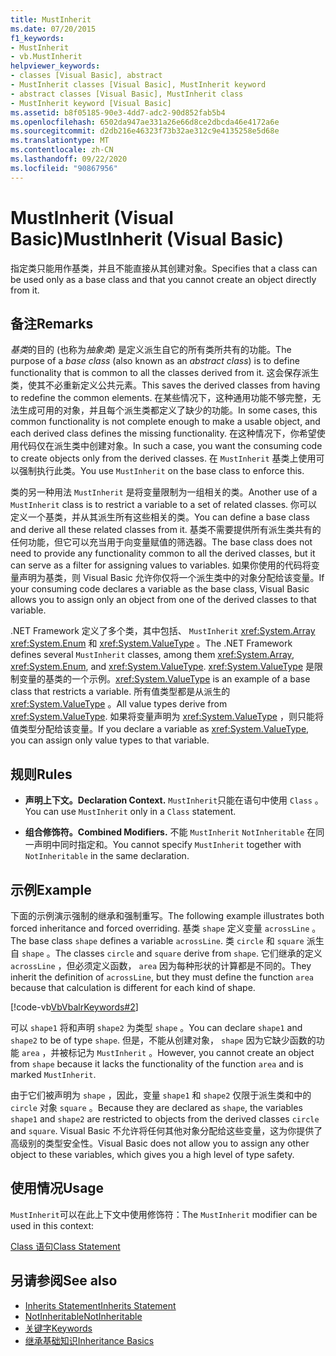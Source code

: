 ```yaml
---
title: MustInherit
ms.date: 07/20/2015
f1_keywords:
- MustInherit
- vb.MustInherit
helpviewer_keywords:
- classes [Visual Basic], abstract
- MustInherit classes [Visual Basic], MustInherit keyword
- abstract classes [Visual Basic], MustInherit class
- MustInherit keyword [Visual Basic]
ms.assetid: b8f05185-90e3-4dd7-adc2-90d852fab5b4
ms.openlocfilehash: 6502da947ae331a26e66d8ce2dbcda46e4172a6e
ms.sourcegitcommit: d2db216e46323f73b32ae312c9e4135258e5d68e
ms.translationtype: MT
ms.contentlocale: zh-CN
ms.lasthandoff: 09/22/2020
ms.locfileid: "90867956"
---
```

# <a name="mustinherit-visual-basic"></a><span data-ttu-id="2e4a2-102">MustInherit (Visual Basic)</span><span class="sxs-lookup"><span data-stu-id="2e4a2-102">MustInherit (Visual Basic)</span></span>

<span data-ttu-id="2e4a2-103">指定类只能用作基类，并且不能直接从其创建对象。</span><span class="sxs-lookup"><span data-stu-id="2e4a2-103">Specifies that a class can be used only as a base class and that you cannot create an object directly from it.</span></span>  
  
## <a name="remarks"></a><span data-ttu-id="2e4a2-104">备注</span><span class="sxs-lookup"><span data-stu-id="2e4a2-104">Remarks</span></span>  

 <span data-ttu-id="2e4a2-105">*基类*的目的 (也称为*抽象类*) 是定义派生自它的所有类所共有的功能。</span><span class="sxs-lookup"><span data-stu-id="2e4a2-105">The purpose of a *base class* (also known as an *abstract class*) is to define functionality that is common to all the classes derived from it.</span></span> <span data-ttu-id="2e4a2-106">这会保存派生类，使其不必重新定义公共元素。</span><span class="sxs-lookup"><span data-stu-id="2e4a2-106">This saves the derived classes from having to redefine the common elements.</span></span> <span data-ttu-id="2e4a2-107">在某些情况下，这种通用功能不够完整，无法生成可用的对象，并且每个派生类都定义了缺少的功能。</span><span class="sxs-lookup"><span data-stu-id="2e4a2-107">In some cases, this common functionality is not complete enough to make a usable object, and each derived class defines the missing functionality.</span></span> <span data-ttu-id="2e4a2-108">在这种情况下，你希望使用代码仅在派生类中创建对象。</span><span class="sxs-lookup"><span data-stu-id="2e4a2-108">In such a case, you want the consuming code to create objects only from the derived classes.</span></span> <span data-ttu-id="2e4a2-109">在 `MustInherit` 基类上使用可以强制执行此类。</span><span class="sxs-lookup"><span data-stu-id="2e4a2-109">You use `MustInherit` on the base class to enforce this.</span></span>  
  
 <span data-ttu-id="2e4a2-110">类的另一种用法 `MustInherit` 是将变量限制为一组相关的类。</span><span class="sxs-lookup"><span data-stu-id="2e4a2-110">Another use of a `MustInherit` class is to restrict a variable to a set of related classes.</span></span> <span data-ttu-id="2e4a2-111">你可以定义一个基类，并从其派生所有这些相关的类。</span><span class="sxs-lookup"><span data-stu-id="2e4a2-111">You can define a base class and derive all these related classes from it.</span></span> <span data-ttu-id="2e4a2-112">基类不需要提供所有派生类共有的任何功能，但它可以充当用于向变量赋值的筛选器。</span><span class="sxs-lookup"><span data-stu-id="2e4a2-112">The base class does not need to provide any functionality common to all the derived classes, but it can serve as a filter for assigning values to variables.</span></span> <span data-ttu-id="2e4a2-113">如果你使用的代码将变量声明为基类，则 Visual Basic 允许你仅将一个派生类中的对象分配给该变量。</span><span class="sxs-lookup"><span data-stu-id="2e4a2-113">If your consuming code declares a variable as the base class, Visual Basic allows you to assign only an object from one of the derived classes to that variable.</span></span>  
  
 <span data-ttu-id="2e4a2-114">.NET Framework 定义了多个类，其中包括、 `MustInherit` <xref:System.Array> <xref:System.Enum> 和 <xref:System.ValueType> 。</span><span class="sxs-lookup"><span data-stu-id="2e4a2-114">The .NET Framework defines several `MustInherit` classes, among them <xref:System.Array>, <xref:System.Enum>, and <xref:System.ValueType>.</span></span> <span data-ttu-id="2e4a2-115"><xref:System.ValueType> 是限制变量的基类的一个示例。</span><span class="sxs-lookup"><span data-stu-id="2e4a2-115"><xref:System.ValueType> is an example of a base class that restricts a variable.</span></span> <span data-ttu-id="2e4a2-116">所有值类型都是从派生的 <xref:System.ValueType> 。</span><span class="sxs-lookup"><span data-stu-id="2e4a2-116">All value types derive from <xref:System.ValueType>.</span></span> <span data-ttu-id="2e4a2-117">如果将变量声明为 <xref:System.ValueType> ，则只能将值类型分配给该变量。</span><span class="sxs-lookup"><span data-stu-id="2e4a2-117">If you declare a variable as <xref:System.ValueType>, you can assign only value types to that variable.</span></span>  
  
## <a name="rules"></a><span data-ttu-id="2e4a2-118">规则</span><span class="sxs-lookup"><span data-stu-id="2e4a2-118">Rules</span></span>  
  
- <span data-ttu-id="2e4a2-119">**声明上下文。**</span><span class="sxs-lookup"><span data-stu-id="2e4a2-119">**Declaration Context.**</span></span> <span data-ttu-id="2e4a2-120">`MustInherit`只能在语句中使用 `Class` 。</span><span class="sxs-lookup"><span data-stu-id="2e4a2-120">You can use `MustInherit` only in a `Class` statement.</span></span>  
  
- <span data-ttu-id="2e4a2-121">**组合修饰符。**</span><span class="sxs-lookup"><span data-stu-id="2e4a2-121">**Combined Modifiers.**</span></span> <span data-ttu-id="2e4a2-122">不能 `MustInherit` `NotInheritable` 在同一声明中同时指定和。</span><span class="sxs-lookup"><span data-stu-id="2e4a2-122">You cannot specify `MustInherit` together with `NotInheritable` in the same declaration.</span></span>  
  
## <a name="example"></a><span data-ttu-id="2e4a2-123">示例</span><span class="sxs-lookup"><span data-stu-id="2e4a2-123">Example</span></span>  

 <span data-ttu-id="2e4a2-124">下面的示例演示强制的继承和强制重写。</span><span class="sxs-lookup"><span data-stu-id="2e4a2-124">The following example illustrates both forced inheritance and forced overriding.</span></span> <span data-ttu-id="2e4a2-125">基类 `shape` 定义变量 `acrossLine` 。</span><span class="sxs-lookup"><span data-stu-id="2e4a2-125">The base class `shape` defines a variable `acrossLine`.</span></span> <span data-ttu-id="2e4a2-126">类 `circle` 和 `square` 派生自 `shape` 。</span><span class="sxs-lookup"><span data-stu-id="2e4a2-126">The classes `circle` and `square` derive from `shape`.</span></span> <span data-ttu-id="2e4a2-127">它们继承的定义 `acrossLine` ，但必须定义函数， `area` 因为每种形状的计算都是不同的。</span><span class="sxs-lookup"><span data-stu-id="2e4a2-127">They inherit the definition of `acrossLine`, but they must define the function `area` because that calculation is different for each kind of shape.</span></span>  
  
 [!code-vb[VbVbalrKeywords#2](~/samples/snippets/visualbasic/VS_Snippets_VBCSharp/VbVbalrKeywords/VB/Class1.vb#2)]  
  
 <span data-ttu-id="2e4a2-128">可以 `shape1` 将和声明 `shape2` 为类型 `shape` 。</span><span class="sxs-lookup"><span data-stu-id="2e4a2-128">You can declare `shape1` and `shape2` to be of type `shape`.</span></span> <span data-ttu-id="2e4a2-129">但是，不能从创建对象， `shape` 因为它缺少函数的功能 `area` ，并被标记为 `MustInherit` 。</span><span class="sxs-lookup"><span data-stu-id="2e4a2-129">However, you cannot create an object from `shape` because it lacks the functionality of the function `area` and is marked `MustInherit`.</span></span>  
  
 <span data-ttu-id="2e4a2-130">由于它们被声明为 `shape` ，因此，变量 `shape1` 和 `shape2` 仅限于派生类和中的 `circle` 对象 `square` 。</span><span class="sxs-lookup"><span data-stu-id="2e4a2-130">Because they are declared as `shape`, the variables `shape1` and `shape2` are restricted to objects from the derived classes `circle` and `square`.</span></span> <span data-ttu-id="2e4a2-131">Visual Basic 不允许将任何其他对象分配给这些变量，这为你提供了高级别的类型安全性。</span><span class="sxs-lookup"><span data-stu-id="2e4a2-131">Visual Basic does not allow you to assign any other object to these variables, which gives you a high level of type safety.</span></span>  
  
## <a name="usage"></a><span data-ttu-id="2e4a2-132">使用情况</span><span class="sxs-lookup"><span data-stu-id="2e4a2-132">Usage</span></span>  

 <span data-ttu-id="2e4a2-133">`MustInherit`可以在此上下文中使用修饰符：</span><span class="sxs-lookup"><span data-stu-id="2e4a2-133">The `MustInherit` modifier can be used in this context:</span></span>  
  
 [<span data-ttu-id="2e4a2-134">Class 语句</span><span class="sxs-lookup"><span data-stu-id="2e4a2-134">Class Statement</span></span>](../statements/class-statement.md)  
  
## <a name="see-also"></a><span data-ttu-id="2e4a2-135">另请参阅</span><span class="sxs-lookup"><span data-stu-id="2e4a2-135">See also</span></span>

- [<span data-ttu-id="2e4a2-136">Inherits Statement</span><span class="sxs-lookup"><span data-stu-id="2e4a2-136">Inherits Statement</span></span>](../statements/inherits-statement.md)
- [<span data-ttu-id="2e4a2-137">NotInheritable</span><span class="sxs-lookup"><span data-stu-id="2e4a2-137">NotInheritable</span></span>](notinheritable.md)
- [<span data-ttu-id="2e4a2-138">关键字</span><span class="sxs-lookup"><span data-stu-id="2e4a2-138">Keywords</span></span>](../keywords/index.md)
- [<span data-ttu-id="2e4a2-139">继承基础知识</span><span class="sxs-lookup"><span data-stu-id="2e4a2-139">Inheritance Basics</span></span>](../../programming-guide/language-features/objects-and-classes/inheritance-basics.md)
